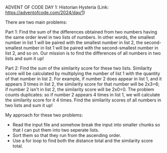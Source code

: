ADVENT OF CODE DAY 1: Historian Hysteria (Link: https://adventofcode.com/2024/day/1)

There are two main problems:

Part 1: Find the sum of the differences obtained from two numbers having the same order level in two lists of numbers. 
In other words, the smallest number in list 1 will be paired with the smallest number in list 2, the second-smallest number in list 1 will be paired with the second-smallest number in list 2, and so on. Our mission is to find the differences of all numbers in two lists and sum it up!   

Part 2: Find the sum of the similarity score for these two lists. Similarity score will be calculated by multiplying the number of list 1 with the quantity of that number in list 2. 
For example, if number 2 does appear in list 1, and it appears 3 times in list 2, the similarity score for that number will be 2x3=6; if number 2 isn't in list 2, the similarity score will be 2x0=0. The problem counts duplicates: so if number 2 appears 4 times in list 1, we will calculate the similarity score for it 4 times. Find the similarity scores of all numbers in two lists and sum it up! 


My approach for these two problems:
- Read the input file and somehow break the input into smaller chunks so that I can put them into two seperate lists.
- Sort them so that they run from the ascending order.
- Use a for loop to find both the distance total and the similarity score total.  
